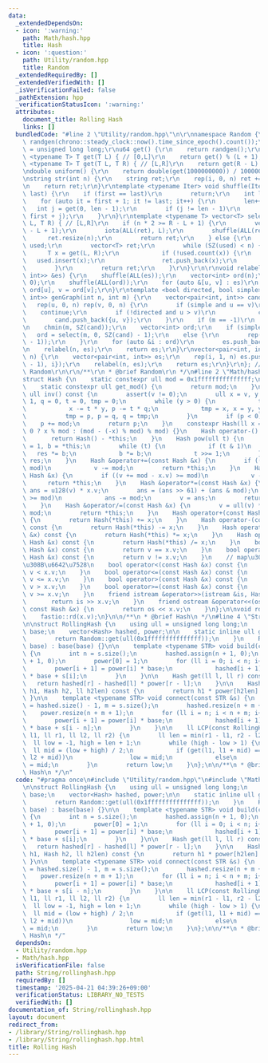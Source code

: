 ```yaml
---
data:
  _extendedDependsOn:
  - icon: ':warning:'
    path: Math/hash.hpp
    title: Hash
  - icon: ':question:'
    path: Utility/random.hpp
    title: Random
  _extendedRequiredBy: []
  _extendedVerifiedWith: []
  _isVerificationFailed: false
  _pathExtension: hpp
  _verificationStatusIcon: ':warning:'
  attributes:
    document_title: Rolling Hash
    links: []
  bundledCode: "#line 2 \"Utility/random.hpp\"\n\r\nnamespace Random {\r\nmt19937_64\
    \ randgen(chrono::steady_clock::now().time_since_epoch().count());\r\nusing u64\
    \ = unsigned long long;\r\nu64 get() {\r\n    return randgen();\r\n}\r\ntemplate\
    \ <typename T> T get(T L) { // [0,L]\r\n    return get() % (L + 1);\r\n}\r\ntemplate\
    \ <typename T> T get(T L, T R) { // [L,R]\r\n    return get(R - L) + L;\r\n}\r\
    \ndouble uniform() {\r\n    return double(get(1000000000)) / 1000000000;\r\n}\r\
    \nstring str(int n) {\r\n    string ret;\r\n    rep(i, 0, n) ret += get('a', 'z');\r\
    \n    return ret;\r\n}\r\ntemplate <typename Iter> void shuffle(Iter first, Iter\
    \ last) {\r\n    if (first == last)\r\n        return;\r\n    int len = 1;\r\n\
    \    for (auto it = first + 1; it != last; it++) {\r\n        len++;\r\n     \
    \   int j = get(0, len - 1);\r\n        if (j != len - 1)\r\n            iter_swap(it,\
    \ first + j);\r\n    }\r\n}\r\ntemplate <typename T> vector<T> select(int n, T\
    \ L, T R) { // [L,R]\r\n    if (n * 2 >= R - L + 1) {\r\n        vector<T> ret(R\
    \ - L + 1);\r\n        iota(ALL(ret), L);\r\n        shuffle(ALL(ret));\r\n  \
    \      ret.resize(n);\r\n        return ret;\r\n    } else {\r\n        unordered_set<T>\
    \ used;\r\n        vector<T> ret;\r\n        while (SZ(used) < n) {\r\n      \
    \      T x = get(L, R);\r\n            if (!used.count(x)) {\r\n             \
    \   used.insert(x);\r\n                ret.push_back(x);\r\n            }\r\n\
    \        }\r\n        return ret;\r\n    }\r\n}\r\n\r\nvoid relabel(int n, vector<pair<int,\
    \ int>> &es) {\r\n    shuffle(ALL(es));\r\n    vector<int> ord(n);\r\n    iota(ALL(ord),\
    \ 0);\r\n    shuffle(ALL(ord));\r\n    for (auto &[u, v] : es)\r\n        u =\
    \ ord[u], v = ord[v];\r\n}\r\ntemplate <bool directed, bool simple>\r\nvector<pair<int,\
    \ int>> genGraph(int n, int m) {\r\n    vector<pair<int, int>> cand, es;\r\n \
    \   rep(u, 0, n) rep(v, 0, n) {\r\n        if (simple and u == v)\r\n        \
    \    continue;\r\n        if (!directed and u > v)\r\n            continue;\r\n\
    \        cand.push_back({u, v});\r\n    }\r\n    if (m == -1)\r\n        m = get(SZ(cand));\r\
    \n    chmin(m, SZ(cand));\r\n    vector<int> ord;\r\n    if (simple)\r\n     \
    \   ord = select(m, 0, SZ(cand) - 1);\r\n    else {\r\n        rep(_, 0, m) ord.push_back(get(SZ(cand)\
    \ - 1));\r\n    }\r\n    for (auto &i : ord)\r\n        es.push_back(cand[i]);\r\
    \n    relabel(n, es);\r\n    return es;\r\n}\r\nvector<pair<int, int>> genTree(int\
    \ n) {\r\n    vector<pair<int, int>> es;\r\n    rep(i, 1, n) es.push_back({get(i\
    \ - 1), i});\r\n    relabel(n, es);\r\n    return es;\r\n}\r\n}; // namespace\
    \ Random\r\n\r\n/**\r\n * @brief Random\r\n */\n#line 2 \"Math/hash.hpp\"\n\n\
    struct Hash {\n    static constexpr ull mod = 0x1fffffffffffffff;\n    ull v;\n\
    \    static constexpr ull get_mod() {\n        return mod;\n    }\n    constexpr\
    \ ull inv() const {\n        assert(v != 0);\n        ull x = v, y = mod, p =\
    \ 1, q = 0, t = 0, tmp = 0;\n        while (y > 0) {\n            t = x / y;\n\
    \            x -= t * y, p -= t * q;\n            tmp = x, x = y, y = tmp;\n \
    \           tmp = p, p = q, q = tmp;\n        }\n        if (p < 0)\n        \
    \    p += mod;\n        return p;\n    }\n    constexpr Hash(ll x = 0) : v(x >=\
    \ 0 ? x % mod : (mod - (-x) % mod) % mod) {}\n    Hash operator-() const {\n \
    \       return Hash() - *this;\n    }\n    Hash pow(ull t) {\n        Hash res\
    \ = 1, b = *this;\n        while (t) {\n            if (t & 1)\n             \
    \   res *= b;\n            b *= b;\n            t >>= 1;\n        }\n        return\
    \ res;\n    }\n    Hash &operator+=(const Hash &x) {\n        if ((v += x.v) >=\
    \ mod)\n            v -= mod;\n        return *this;\n    }\n    Hash &operator-=(const\
    \ Hash &x) {\n        if ((v += mod - x.v) >= mod)\n            v -= mod;\n  \
    \      return *this;\n    }\n    Hash &operator*=(const Hash &x) {\n        u128\
    \ ans = u128(v) * x.v;\n        ans = (ans >> 61) + (ans & mod);\n        if (ans\
    \ >= mod)\n            ans -= mod;\n        v = ans;\n        return *this;\n\
    \    }\n    Hash &operator/=(const Hash &x) {\n        v = ull(v) * x.inv() %\
    \ mod;\n        return *this;\n    }\n    Hash operator+(const Hash &x) const\
    \ {\n        return Hash(*this) += x;\n    }\n    Hash operator-(const Hash &x)\
    \ const {\n        return Hash(*this) -= x;\n    }\n    Hash operator*(const Hash\
    \ &x) const {\n        return Hash(*this) *= x;\n    }\n    Hash operator/(const\
    \ Hash &x) const {\n        return Hash(*this) /= x;\n    }\n    bool operator==(const\
    \ Hash &x) const {\n        return v == x.v;\n    }\n    bool operator!=(const\
    \ Hash &x) const {\n        return v != x.v;\n    }\n    // map\u306B\u8F09\u305B\
    \u308B\u6642\u7528\n    bool operator<(const Hash &x) const {\n        return\
    \ v < x.v;\n    }\n    bool operator<=(const Hash &x) const {\n        return\
    \ v <= x.v;\n    }\n    bool operator>(const Hash &x) const {\n        return\
    \ v > x.v;\n    }\n    bool operator>=(const Hash &x) const {\n        return\
    \ v >= x.v;\n    }\n    friend istream &operator>>(istream &is, Hash &x) {\n \
    \       return is >> x.v;\n    }\n    friend ostream &operator<<(ostream &os,\
    \ const Hash &x) {\n        return os << x.v;\n    }\n};\n\nvoid rd(Hash &x) {\n\
    \    fastio::rd(x.v);\n}\n\n/**\n * @brief Hash\n */\n#line 4 \"String/rollinghash.hpp\"\
    \n\nstruct RollingHash {\n    using ull = unsigned long long;\n    const Hash\
    \ base;\n    vector<Hash> hashed, power;\n\n    static inline ull genbase() {\n\
    \        return Random::get(ull(0x1fffffffffffffff));\n    }\n    RollingHash(Hash\
    \ base) : base(base) {}\n\n    template <typename STR> void build(const STR &s)\
    \ {\n        int n = s.size();\n        hashed.assign(n + 1, 0);\n        power.assign(n\
    \ + 1, 0);\n        power[0] = 1;\n        for (ll i = 0; i < n; i++) {\n    \
    \        power[i + 1] = power[i] * base;\n            hashed[i + 1] = hashed[i]\
    \ * base + s[i];\n        }\n    }\n\n    Hash get(ll l, ll r) const {\n     \
    \   return hashed[r] - hashed[l] * power[r - l];\n    }\n\n    Hash connect(Hash\
    \ h1, Hash h2, ll h2len) const {\n        return h1 * power[h2len] + h2;\n   \
    \ }\n\n    template <typename STR> void connect(const STR &s) {\n        ll n\
    \ = hashed.size() - 1, m = s.size();\n        hashed.resize(n + m + 1);\n    \
    \    power.resize(n + m + 1);\n        for (ll i = n; i < n + m; i++) {\n    \
    \        power[i + 1] = power[i] * base;\n            hashed[i + 1] = hashed[i]\
    \ * base + s[i - n];\n        }\n    }\n\n    ll LCP(const RollingHash &b, ll\
    \ l1, ll r1, ll l2, ll r2) {\n        ll len = min(r1 - l1, r2 - l2);\n      \
    \  ll low = -1, high = len + 1;\n        while (high - low > 1) {\n          \
    \  ll mid = (low + high) / 2;\n            if (get(l1, l1 + mid) == b.get(l2,\
    \ l2 + mid))\n                low = mid;\n            else\n                high\
    \ = mid;\n        }\n        return low;\n    }\n};\n\n/**\n * @brief Rolling\
    \ Hash\n */\n"
  code: "#pragma once\n#include \"Utility/random.hpp\"\n#include \"Math/hash.hpp\"\
    \n\nstruct RollingHash {\n    using ull = unsigned long long;\n    const Hash\
    \ base;\n    vector<Hash> hashed, power;\n\n    static inline ull genbase() {\n\
    \        return Random::get(ull(0x1fffffffffffffff));\n    }\n    RollingHash(Hash\
    \ base) : base(base) {}\n\n    template <typename STR> void build(const STR &s)\
    \ {\n        int n = s.size();\n        hashed.assign(n + 1, 0);\n        power.assign(n\
    \ + 1, 0);\n        power[0] = 1;\n        for (ll i = 0; i < n; i++) {\n    \
    \        power[i + 1] = power[i] * base;\n            hashed[i + 1] = hashed[i]\
    \ * base + s[i];\n        }\n    }\n\n    Hash get(ll l, ll r) const {\n     \
    \   return hashed[r] - hashed[l] * power[r - l];\n    }\n\n    Hash connect(Hash\
    \ h1, Hash h2, ll h2len) const {\n        return h1 * power[h2len] + h2;\n   \
    \ }\n\n    template <typename STR> void connect(const STR &s) {\n        ll n\
    \ = hashed.size() - 1, m = s.size();\n        hashed.resize(n + m + 1);\n    \
    \    power.resize(n + m + 1);\n        for (ll i = n; i < n + m; i++) {\n    \
    \        power[i + 1] = power[i] * base;\n            hashed[i + 1] = hashed[i]\
    \ * base + s[i - n];\n        }\n    }\n\n    ll LCP(const RollingHash &b, ll\
    \ l1, ll r1, ll l2, ll r2) {\n        ll len = min(r1 - l1, r2 - l2);\n      \
    \  ll low = -1, high = len + 1;\n        while (high - low > 1) {\n          \
    \  ll mid = (low + high) / 2;\n            if (get(l1, l1 + mid) == b.get(l2,\
    \ l2 + mid))\n                low = mid;\n            else\n                high\
    \ = mid;\n        }\n        return low;\n    }\n};\n\n/**\n * @brief Rolling\
    \ Hash\n */"
  dependsOn:
  - Utility/random.hpp
  - Math/hash.hpp
  isVerificationFile: false
  path: String/rollinghash.hpp
  requiredBy: []
  timestamp: '2025-04-21 04:39:26+09:00'
  verificationStatus: LIBRARY_NO_TESTS
  verifiedWith: []
documentation_of: String/rollinghash.hpp
layout: document
redirect_from:
- /library/String/rollinghash.hpp
- /library/String/rollinghash.hpp.html
title: Rolling Hash
---
```

